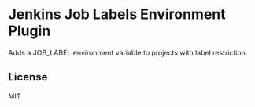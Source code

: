 Jenkins Job Labels Environment Plugin
===================================

Adds a JOB_LABEL environment variable to projects with label restriction.

License
-------

MIT
